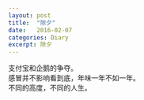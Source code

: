 ```yaml
---
layout: post
title:  "除夕"
date:   2016-02-07
categories: Diary
excerpt: 除夕
---
```

支付宝和企鹅的争夺。
<br>
感冒并不影响看到底，年味一年不如一年。
<br>
不同的高度，不同的人生。
